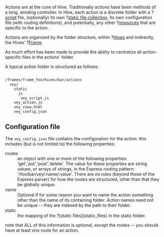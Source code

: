 Actions are at the core of Hive. Traditionally actions have been methods of a long, winding controller. In Hive, each action is a discrete folder with a ?[script](action_scripts) file, (optionally) its own ?[static file collection](static_files), its own configuration file (with routing definitions), and potentially, any other ?[resources](resources) that are specific to the action.

Actions are organized by the folder structure, within ?[Hives](hives) and indirectly, the Hives' ?[Frame](frames). 

As much effort has been made to provide the ability to centralize all action-specific files in the actions' folder. 

A typical action folder is structured as follows: 

``` bash

/frames/frame_foo/hives/bar/actions
  vey/
    static
      js
       vey_script.js
    vey_action.js
    vey_view.html
    vey_config.json
```

## Configuration file

The `vey_config.json` file contains the configuration for the action. this includes (but is not limited to) the following properties:

<dl>
<dt>routes</dt>
<dd>an object with one or more of the following properties: 'get','put','post','delete'. The value for these properties are string values, or arrays of strings, in the Express routing pattern: '/foo/bar/vey/:name/:value'. There are no rules (beyond those of the Express parser) for how the routes are structured, other than that they be globally unique. </dd>
<dt>name</dt>
<dd>Optional if for some reason you want to name the action something other than the name of its containing folder. Action names need not be unique -- they are indexed by the path to their folder. </dd>
<dt>static</dt>
<dd>the mapping of the ?[static files](static_files) in the static folder.
</dl>

note that ALL of this information is optional, except the routes -- you should have at least one route for an action.